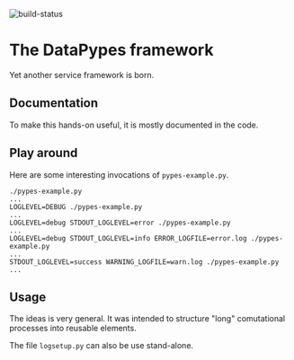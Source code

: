 ![build-status](https://travis-ci.org/isnok/data-pypes.svg?branch=master)

# The DataPypes framework

Yet another service framework is born.

## Documentation

To make this hands-on useful, it is mostly documented in the code.

## Play around

Here are some interesting invocations of `pypes-example.py`.

```shell
./pypes-example.py
...
LOGLEVEL=DEBUG ./pypes-example.py
...
LOGLEVEL=debug STDOUT_LOGLEVEL=error ./pypes-example.py
...
LOGLEVEL=debug STDOUT_LOGLEVEL=info ERROR_LOGFILE=error.log ./pypes-example.py
...
STDOUT_LOGLEVEL=success WARNING_LOGFILE=warn.log ./pypes-example.py
...
```

## Usage

The ideas is very general.
It was intended to structure "long" comutational processes into reusable elements.

The file `logsetup.py` can also be use stand-alone.

